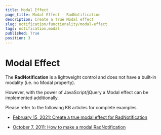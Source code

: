 ```yaml
---
title: Modal Effect
page_title: Modal Effect - RadNotification
description: Create a True Modal effect
slug: notification/functionality/modal-effect
tags: notification,modal
published: True
position: 3
---
```


# Modal Effect

The **RadNotification** is a lightweight control and does not have a built-in modality (i.e. no Modal property).

However, with the power of JavaScript/jQuery a Modal effect can be implemented additionally. 

Please refer to the following KB articles for complete examples

* [February 15, 2021: Create a true modal effect for RadNotification](https://docs.telerik.com/devtools/aspnet-ajax/knowledge-base/notification-true-modal-effect)

* [October 7, 2011: How to make a modal RadNotification](https://www.telerik.com/support/kb/aspnet-ajax/notification/details/how-to-make-a-modal-radnotification)
 
